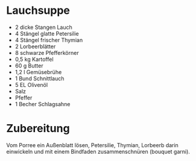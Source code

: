 # Lauchsuppe

* 2 dicke Stangen Lauch
* 4 Stängel glatte Petersilie
* 4 Stängel frischer Thymian
* 2 Lorbeerblätter
* 8 schwarze Pfefferkörner
* 0,5 kg Kartoffel
* 60 g Butter
* 1,2 l Gemüsebrühe
* 1 Bund Schnittlauch
* 5 EL Olivenöl
* Salz
* Pfeffer
* 1 Becher Schlagsahne

# Zubereitung

Vom Porree ein Außenblatt lösen, Petersilie, Thymian, Lorbeerb darin einwickeln und mit
einem Bindfaden zusammenschnüren (bouquet garni).
